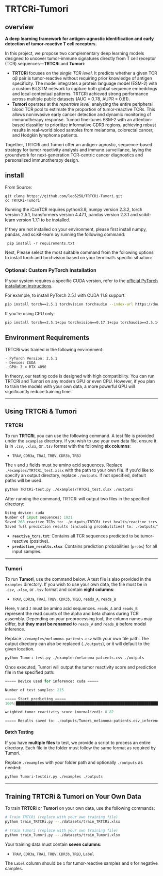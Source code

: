 # TRTCRi-Tumori

## overview

**A deep learning framework for antigen-agnostic identification and early detection of tumor-reactive T cell receptors.**

In this project, we propose two complementary deep learning models designed to uncover tumor-immune signatures directly from T cell receptor (TCR) sequences—**TRTCRi** and **Tumori**:

- **TRTCRi** focuses on the *single TCR level*. It predicts whether a given TCR αβ pair is tumor-reactive without requiring prior knowledge of antigen specificity. The model integrates a protein language model (ESM-2) with a custom BiLSTM network to capture both global sequence embeddings and local contextual patterns. TRTCRi achieved strong performance across multiple public datasets (AUC = 0.78, AUPR = 0.81).
- **Tumori** operates at the *repertoire level*, analyzing the entire peripheral blood TCR pool to estimate the proportion of tumor-reactive TCRs. This allows noninvasive early cancer detection and dynamic monitoring of immunotherapy response. Tumori fine-tunes ESM-2 with an attention-based classifier to prioritize informative CDR3 regions, achieving robust results in real-world blood samples from melanoma, colorectal cancer, and Hodgkin lymphoma patients.

Together, TRTCRi and Tumori offer an antigen-agnostic, sequence-based strategy for tumor reactivity analysis and immune surveillance, laying the groundwork for next-generation TCR-centric cancer diagnostics and personalized immunotherapy design.



## install

From Source:

~~~shell
git clone https://github.com/leo5258/TRTCRi-Tumori.git
cd TRTCRi-Tumori
~~~

Running the iCanTCR requires python3.6, numpy version 2.3.2, torch version 2.5.1, transformers version 4.47.1, pandas version 2.3.1 and scikit-learn version 1.7.1 to be installed.

If they are not installed on your environment, please first install numpy, pandas, and scikit-learn by running the following command:

~~~shell
 pip install -r requirements.txt
~~~

Next, Please select the most suitable command from the following options to install torch and torchvision based on your terminal’s specific situation:

### Optional: Custom PyTorch Installation

If your system requires a specific CUDA version, refer to the [official PyTorch installation instructions](https://pytorch.org/get-started/locally/).

For example, to install PyTorch 2.5.1 with CUDA 11.8 support:

```bash
pip install torch==2.5.1 torchvision torchaudio --index-url https://download.pytorch.org/whl/cu118
```

If you're using CPU only:

```bash
pip install torch==2.5.1+cpu torchvision==0.17.1+cpu torchaudio==2.5.1+cpu -f https://download.pytorch.org/whl/torch_stable.html
```

## Environment Requirements

TRTCRi was trained in the following environment:

```shell
- PyTorch Version: 2.5.1
- Device: CUDA
- GPU: 2 × RTX 4090
```

In theory, our testing code is designed with high compatibility. You can run TRTCRi and Tumori on any modern GPU or even CPU. However, if you plan to train the models with your own data, a more powerful GPU will significantly reduce training time.

---

## Using TRTCRi & Tumori

### TRTCRi

To run **TRTCRi**, you can use the following command. A test file is provided under the `examples` directory. If you wish to use your own data file, ensure it is in `.csv`, `.xlsx`, or `.tsv` format with the following **six columns**:

- `TRAV`, `CDR3a`, `TRAJ`, `TRBV`, `CDR3b`, `TRBJ`

The `V` and `J` fields must be amino acid sequences. Replace `./examples/TRTCRi_test.xlsx` with the path to your own file. If you'd like to specify an output directory, replace `./outputs`. If not specified, default paths will be used.

```bash
python TRTCRi-test.py ./examples/TRTCRi_test.xlsx ./outputs
```

After running the command, TRTCRi will output two files in the specified directory:

```python
Using device: cuda
Number of input sequences: 1021
Saved 268 reactive TCRs to: ./outputs/TRTCRi_test_health/reactive_tcrs.txt
Saved full prediction results (including probabilities) to: ./outputs/TRTCRi_test_health/prediction_results.xlsx
```

- **`reactive_tcrs.txt`**: Contains all TCR sequences predicted to be tumor-reactive (positive).
- **`prediction_results.xlsx`**: Contains prediction probabilities (`probs`) for all input samples.

---

### Tumori

To run **Tumori**, use the command below. A test file is also provided in the `examples` directory. If you wish to use your own data, the file must be in `.csv`, `.xlsx`, or `.tsv` format and contain **eight columns**:

- `TRAV`, `CDR3a`, `TRAJ`, `TRBV`, `CDR3b`, `TRBJ`, `reads_A`, `reads_B`

Here, `V` and `J` must be amino acid sequences. `reads_A` and `reads_B` represent the read counts of the alpha and beta chains during TCR assembly. Depending on your preprocessing tool, the column names may differ, but **they must be renamed** to `reads_A` and `reads_B` before model inference.

Replace `./examples/melanoma-patients.csv` with your own file path. The output directory can also be replaced (`./outputs`), or it will default to the given location.

```bash
python Tumori-test.py ./examples/melanoma-patients.csv ./outputs
```

Once executed, Tumori will output the tumor reactivity score and prediction file in the specified path:

```python
===== Device used for inference: cuda =====

Number of test samples: 215

===== Start predicting =====
100%|████████████████████████████████████████████████████████████████████████████████████████████████████████████████████████████████████████| 14/14 [00:04<00:00,  3.15it/s]

weighted tumor reactivity score (normalized): 0.82

===== Results saved to: ./outputs/Tumori_melanoma-patients.csv_inference =====
```

#### Batch Testing

If you have **multiple files** to test, we provide a script to process an entire directory. Each file in the folder must follow the same format as required by Tumori.

Replace `./examples` with your folder path and optionally `./outputs` as needed:

```bash
python Tumori-testdir.py ./examples ./outputs
```

---

## Training TRTCRi & Tumori on Your Own Data

To train **TRTCRi** or **Tumori** on your own data, use the following commands:

```bash
# Train TRTCRi (replace with your own training file)
python train_TRTCRi.py --./datasets/train_TRTCRi.xlsx

# Train Tumori (replace with your own training file)
python train_Tumori.py --./datasets/train_Tumori.xlsx
```

Your training data must contain **seven columns**:

- `TRAV`, `CDR3a`, `TRAJ`, `TRBV`, `CDR3b`, `TRBJ`, `Label`

The `Label` column should be `1` for tumor-reactive samples and `0` for negative samples.

